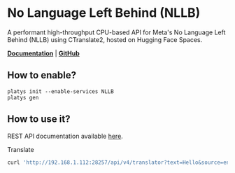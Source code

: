 # No Language Left Behind (NLLB)

A performant high-throughput CPU-based API for Meta's No Language Left Behind (NLLB) using CTranslate2, hosted on Hugging Face Spaces. 

**[Documentation](https://github.com/winstxnhdw/nllb-api)** | **[GitHub](https://github.com/winstxnhdw/nllb-api)**

## How to enable?

```
platys init --enable-services NLLB
platys gen
```

## How to use it?

REST API documentation available [here](http://192.168.1.112:28257/api/schema/swagger).

Translate

```bash
curl 'http://192.168.1.112:28257/api/v4/translator?text=Hello&source=eng_Latn&target=spa_Latn'
```




